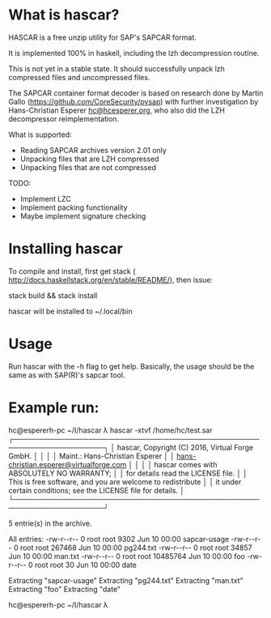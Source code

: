 # What is hascar?

HASCAR is a free unzip utility for SAP's SAPCAR format.

It is implemented 100% in haskell, including the lzh decompression
routine.

This is not yet in a stable state. It should successfully unpack lzh
compressed files and uncompressed files.

The SAPCAR container format decoder is based on research done by
Martin Gallo (https://github.com/CoreSecurity/pysap) with further
investigation by Hans-Christian Esperer <hc@hcesperer.org>, who also
did the LZH decompressor reimplementation.

What is supported:

* Reading SAPCAR archives version 2.01 only
* Unpacking files that are LZH compressed
* Unpacking files that are not compressed

TODO:

* Implement LZC
* Implement packing functionality
* Maybe implement signature checking

# Installing hascar

To compile and install, first get stack (
http://docs.haskellstack.org/en/stable/README/), then issue:

stack build && stack install

hascar will be installed to ~/.local/bin

# Usage

Run hascar with the -h flag to get help. Basically, the usage should be the
same as with SAP(R)'s sapcar tool.

# Example run:

hc@espererh-pc ~/I/hascar λ hascar -xtvf /home/hc/test.sar 
┌────────────────────────────────────────────────────────────────────┐
│          hascar, Copyright (C) 2016, Virtual Forge GmbH.           │
│                                                                    │
│                   Maint.: Hans-Christian Esperer                   │
│             <hans-christian.esperer@virtualforge.com>              │
│                                                                    │
│             hascar comes with ABSOLUTELY NO WARRANTY;              │
│                 for details read the LICENSE file.                 │
│     This is free software, and you are welcome to redistribute     │
│   it under certain conditions; see the LICENSE file for details.   │
└────────────────────────────────────────────────────────────────────┘

5 entrie(s) in the archive.

All entries:
-rw-r--r-- 0 root root 9302     Jun 10 00:00 sapcar-usage
-rw-r--r-- 0 root root 267468   Jun 10 00:00 pg244.txt
-rw-r--r-- 0 root root 34857    Jun 10 00:00 man.txt
-rw-r--r-- 0 root root 10485764 Jun 10 00:00 foo
-rw-r--r-- 0 root root 30       Jun 10 00:00 date

Extracting "sapcar-usage"
Extracting "pg244.txt"
Extracting "man.txt"
Extracting "foo"
Extracting "date"

hc@espererh-pc ~/I/hascar λ
